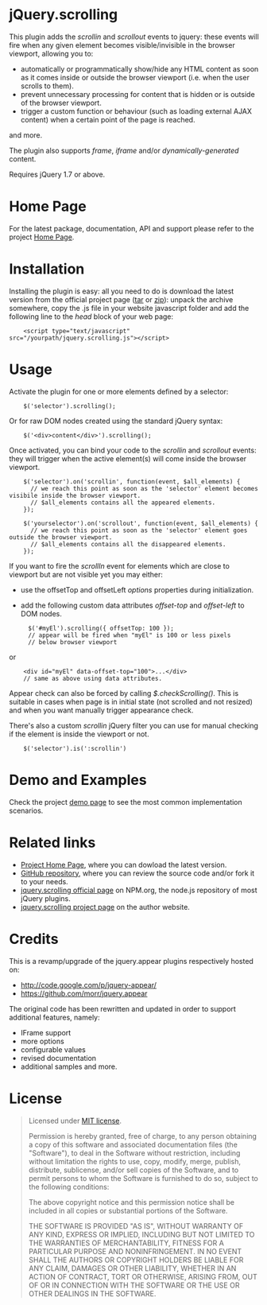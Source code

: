 # jQuery.scrolling

This plugin adds the *scrollin* and *scrollout* events to jquery: these events will fire when any given element becomes visible/invisible in the browser viewport, allowing you to:

- automatically or programmatically show/hide any HTML content as soon as it comes inside or outside the browser viewport (i.e. when the user scrolls to them).
- prevent unnecessary processing for content that is hidden or is outside of the browser viewport.
- trigger a custom function or behaviour (such as loading external AJAX content) when a certain point of the page is reached.

and more.

The plugin also supports *frame*, *iframe* and/or *dynamically-generated* content.

Requires jQuery 1.7 or above.


# Home Page

For the latest package, documentation, API and support please refer to the project <a href="http://darkseal.github.io/jquery.scrolling/">Home Page</a>.


# Installation

Installing the plugin is easy: all you need to do is download the latest version from the official project page (<a href="https://github.com/Darkseal/jquery.scrolling/tarball/master">tar</a> or <a href="https://github.com/Darkseal/jquery.scrolling/zipball/master">zip</a>): unpack the archive somewhere, copy the .js file in your website javascript folder and add the following line to the *head* block of your web page:

        <script type="text/javascript" src="/yourpath/jquery.scrolling.js"></script>


# Usage

Activate the plugin for one or more elements defined by a selector:

        $('selector').scrolling(); 

Or for raw DOM nodes created using the standard jQuery syntax:

        $('<div>content</div>').scrolling(); 
        
Once activated, you can bind your code to the *scrollin* and *scrollout* events: they will trigger when the active element(s) will come inside the browser viewport.

        $('selector').on('scrollin', function(event, $all_elements) {
          // we reach this point as soon as the 'selector' element becomes visibile inside the browser viewport.
          // $all_elements contains all the appeared elements.
        });
        
        $('yourselector').on('scrollout', function(event, $all_elements) {
          // we reach this point as soon as the 'selector' element goes outside the browser viewport.
          // $all_elements contains all the disappeared elements.
        });

If you want to fire the *scrollIn* event for elements which are close to viewport but are not visible yet you may either:
- use the offsetTop and offsetLeft *options* properties during initialization.
- add the following custom data attributes *offset-top* and *offset-left* to DOM nodes.

        $('#myEl').scrolling({ offsetTop: 100 }); 
        // appear will be fired when "myEl" is 100 or less pixels
        // below browser viewport 

or

        <div id="myEl" data-offset-top="100">...</div>
        // same as above using data attributes.

Appear check can also be forced by calling *$.checkScrolling()*. This is suitable in cases when page is in initial state (not scrolled and not resized) and when you want manually trigger appearance check.

There's also a custom *scrollin* jQuery filter you can use for manual checking if the element is inside the viewport or not.

        $('selector').is(':scrollin')


# Demo and Examples

Check the project <a href="http://darkseal.github.io/jquery.scrolling/demo.html">demo page</a> to see the most common implementation scenarios.


# Related links

- <a href="http://darkseal.github.io/jquery.scrolling/" target="_blank">Project Home Page</a>, where you can dowload the latest version.
- <a href="https://github.com/Darkseal/jquery.scrolling" target="_blank">GitHub repository</a>, where you can review the source code and/or fork it to your needs.
- <a href="https://www.npmjs.com/package/jquery.scrolling" target="_blank">jquery.scrolling official page</a> on NPM.org, the node.js repository of most jQuery plugins.
- <a href="http://www.ryadel.com/works/jquery-scrolling/" target="_blank">jquery.scrolling project page</a> on the author website.


# Credits

This is a revamp/upgrade of the jquery.appear plugins respectively hosted on:
- http://code.google.com/p/jquery-appear/
- https://github.com/morr/jquery.appear

The original code has been rewritten and updated in order to support additional features, namely:
- IFrame support
- more options
- configurable values
- revised documentation
- additional samples
and more.


# License

> Licensed under <a href="http://opensource.org/licenses/MIT">MIT license</a>.
>
> Permission is hereby granted, free of charge, to any person
> obtaining a copy of this software and associated documentation
> files (the "Software"), to deal in the Software without
> restriction, including without limitation the rights to use,
> copy, modify, merge, publish, distribute, sublicense, and/or sell
> copies of the Software, and to permit persons to whom the
> Software is furnished to do so, subject to the following
> conditions:
>
> The above copyright notice and this permission notice shall be
> included in all copies or substantial portions of the Software.
>
> THE SOFTWARE IS PROVIDED "AS IS", WITHOUT WARRANTY OF ANY KIND,
> EXPRESS OR IMPLIED, INCLUDING BUT NOT LIMITED TO THE WARRANTIES
> OF MERCHANTABILITY, FITNESS FOR A PARTICULAR PURPOSE AND
> NONINFRINGEMENT. IN NO EVENT SHALL THE AUTHORS OR COPYRIGHT
> HOLDERS BE LIABLE FOR ANY CLAIM, DAMAGES OR OTHER LIABILITY,
> WHETHER IN AN ACTION OF CONTRACT, TORT OR OTHERWISE, ARISING
> FROM, OUT OF OR IN CONNECTION WITH THE SOFTWARE OR THE USE OR
> OTHER DEALINGS IN THE SOFTWARE.
